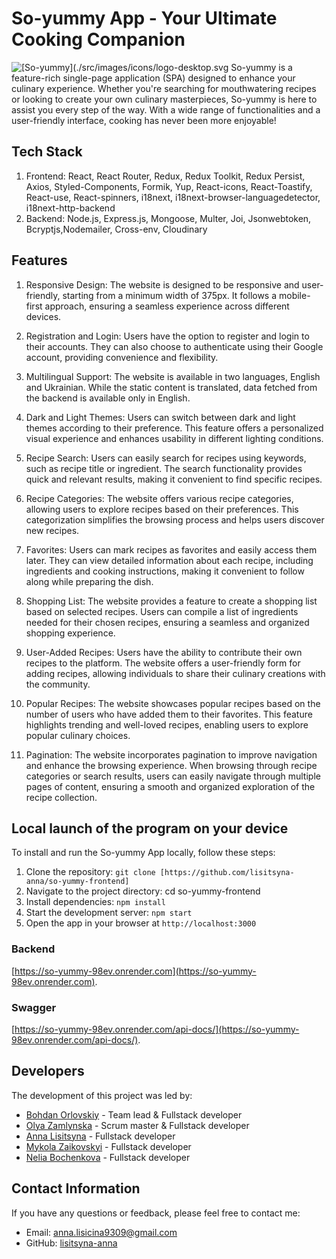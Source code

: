 # So-yummy App - Your Ultimate Cooking Companion

![[So-yummy](./src/images/icons/logo-desktop.svg](https://bohdan100.github.io/so-yummy-frontend/main)
So-yummy is a feature-rich single-page application (SPA) designed to enhance
your culinary experience. Whether you're searching for mouthwatering recipes or
looking to create your own culinary masterpieces, So-yummy is here to assist you
every step of the way. With a wide range of functionalities and a user-friendly
interface, cooking has never been more enjoyable!

## Tech Stack

1. Frontend: React, React Router, Redux, Redux Toolkit, Redux Persist, Axios,
   Styled-Components, Formik, Yup, React-icons, React-Toastify, React-use,
   React-spinners, i18next, i18next-browser-languagedetector,
   i18next-http-backend
2. Backend: Node.js, Express.js, Mongoose, Multer, Joi, Jsonwebtoken,
   Bcryptjs,Nodemailer, Cross-env, Cloudinary

## Features

1. Responsive Design: The website is designed to be responsive and
   user-friendly, starting from a minimum width of 375px. It follows a
   mobile-first approach, ensuring a seamless experience across different
   devices.

2. Registration and Login: Users have the option to register and login to their
   accounts. They can also choose to authenticate using their Google account,
   providing convenience and flexibility.

3. Multilingual Support: The website is available in two languages, English and
   Ukrainian. While the static content is translated, data fetched from the
   backend is available only in English.

4. Dark and Light Themes: Users can switch between dark and light themes
   according to their preference. This feature offers a personalized visual
   experience and enhances usability in different lighting conditions.

5. Recipe Search: Users can easily search for recipes using keywords, such as
   recipe title or ingredient. The search functionality provides quick and
   relevant results, making it convenient to find specific recipes.

6. Recipe Categories: The website offers various recipe categories, allowing
   users to explore recipes based on their preferences. This categorization
   simplifies the browsing process and helps users discover new recipes.

7. Favorites: Users can mark recipes as favorites and easily access them later.
   They can view detailed information about each recipe, including ingredients
   and cooking instructions, making it convenient to follow along while
   preparing the dish.

8. Shopping List: The website provides a feature to create a shopping list based
   on selected recipes. Users can compile a list of ingredients needed for their
   chosen recipes, ensuring a seamless and organized shopping experience.

9. User-Added Recipes: Users have the ability to contribute their own recipes to
   the platform. The website offers a user-friendly form for adding recipes,
   allowing individuals to share their culinary creations with the community.

10. Popular Recipes: The website showcases popular recipes based on the number
    of users who have added them to their favorites. This feature highlights
    trending and well-loved recipes, enabling users to explore popular culinary
    choices.

11. Pagination: The website incorporates pagination to improve navigation and
    enhance the browsing experience. When browsing through recipe categories or
    search results, users can easily navigate through multiple pages of content,
    ensuring a smooth and organized exploration of the recipe collection.

## Local launch of the program on your device

To install and run the So-yummy App locally, follow these steps:

1. Clone the repository:
   `git clone [https://github.com/lisitsyna-anna/so-yummy-frontend]`
2. Navigate to the project directory: cd so-yummy-frontend
3. Install dependencies: `npm install`
4. Start the development server: `npm start`
5. Open the app in your browser at `http://localhost:3000`

### Backend

[https://so-yummy-98ev.onrender.com](https://so-yummy-98ev.onrender.com).

### Swagger

[https://so-yummy-98ev.onrender.com/api-docs/](https://so-yummy-98ev.onrender.com/api-docs/).

## Developers

The development of this project was led by:

- [Bohdan Orlovskiy](https://github.com/Bohdan100) - Team lead & Fullstack
  developer
- [Olya Zamlynska](https://github.com/olhazamlynska) - Scrum master & Fullstack
  developer
- [Anna Lisitsyna](https://github.com/lisitsyna-anna) - Fullstack developer
- [Mykola Zaikovskyi](https://github.com/mykola1982) - Fullstack developer
- [Nelia Bochenkova](https://github.com/Nelia95) - Fullstack developer

## Contact Information

If you have any questions or feedback, please feel free to contact me:

- Email: [anna.lisicina9309@gmail.com](mailto:anna.lisicina9309@gmail.com)
- GitHub: [lisitsyna-anna](https://github.com/lisitsyna-anna)
